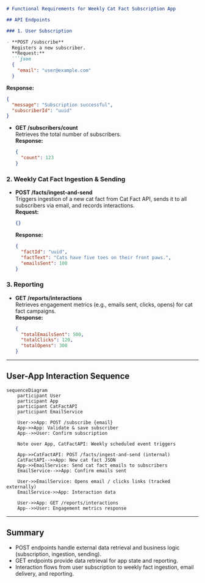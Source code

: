 ```markdown
# Functional Requirements for Weekly Cat Fact Subscription App

## API Endpoints

### 1. User Subscription

- **POST /subscribe**  
  Registers a new subscriber.  
  **Request:**  
  ```json
  {
    "email": "user@example.com"
  }
  ```  
  **Response:**  
  ```json
  {
    "message": "Subscription successful",
    "subscriberId": "uuid"
  }
  ```

- **GET /subscribers/count**  
  Retrieves the total number of subscribers.  
  **Response:**  
  ```json
  {
    "count": 123
  }
  ```

### 2. Weekly Cat Fact Ingestion & Sending

- **POST /facts/ingest-and-send**  
  Triggers ingestion of a new cat fact from Cat Fact API, sends it to all subscribers via email, and records interactions.  
  **Request:**  
  ```json
  {}
  ```  
  **Response:**  
  ```json
  {
    "factId": "uuid",
    "factText": "Cats have five toes on their front paws.",
    "emailsSent": 100
  }
  ```

### 3. Reporting

- **GET /reports/interactions**  
  Retrieves engagement metrics (e.g., emails sent, clicks, opens) for cat fact campaigns.  
  **Response:**  
  ```json
  {
    "totalEmailsSent": 500,
    "totalClicks": 120,
    "totalOpens": 300
  }
  ```

---

## User-App Interaction Sequence

```mermaid
sequenceDiagram
    participant User
    participant App
    participant CatFactAPI
    participant EmailService

    User->>App: POST /subscribe {email}
    App->>App: Validate & save subscriber
    App-->>User: Confirm subscription

    Note over App, CatFactAPI: Weekly scheduled event triggers

    App->>CatFactAPI: POST /facts/ingest-and-send (internal)
    CatFactAPI-->>App: New cat fact JSON
    App->>EmailService: Send cat fact emails to subscribers
    EmailService-->>App: Confirm emails sent

    User->>EmailService: Opens email / clicks links (tracked externally)
    EmailService->>App: Interaction data

    User->>App: GET /reports/interactions
    App-->>User: Engagement metrics response
```

---

## Summary

- POST endpoints handle external data retrieval and business logic (subscription, ingestion, sending).
- GET endpoints provide data retrieval for app state and reporting.
- Interaction flows from user subscription to weekly fact ingestion, email delivery, and reporting.
```